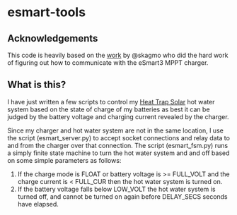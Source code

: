 # esmart-tools

## Acknowledgements

This code is heavily based on the [work](https://github.com/skagmo/esmart_mppt) by @skagmo who did the hard work of figuring out how to communicate with the eSmart3 MPPT charger.

## What is this?

I have just written a few scripts to control my [Heat Trap Solar](heat-trap.com.au) hot water system based on the state of charge of my batteries as best it can be judged by the battery voltage and charging current revealed by the charger.

Since my charger and hot water system are not in the same location, I use the script (esmart_server.py) to accept socket connections and relay data to and from the charger over that connection. The script (esmart_fsm.py) runs a simply finite state machine to turn the hot water system and and off based on some simple parameters as follows:

1. If the charge mode is FLOAT or battery voltage is >= FULL_VOLT and the charge current is < FULL_CUR then the hot water system is turned on.
2. If the battery voltage falls below LOW_VOLT the hot water system is turned off, and cannot be turned on again before DELAY_SECS seconds have elapsed.